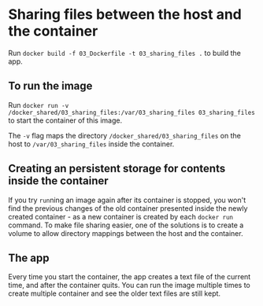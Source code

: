 # Sharing files between the host and the container
Run `docker build -f 03_Dockerfile -t 03_sharing_files .` to build the app.

## To run the image
Run `docker run -v /docker_shared/03_sharing_files:/var/03_sharing_files 03_sharing_files` to start the container of this image.

The `-v` flag maps the directory `/docker_shared/03_sharing_files` on the host to `/var/03_sharing_files` inside the container.

## Creating an persistent storage for contents inside the container
If you try `run`ning an image again after its container is stopped, you won't find the previous changes of the old container presented inside the newly created container - as a new container is created by each `docker run` command. To make file sharing easier, one of the solutions is to create a volume to allow directory mappings between the host and the container. 

## The app
Every time you start the container, the app creates a text file of the current time, and after the container quits. You can run the image multiple times to create multiple container and see the older text files are still kept.
